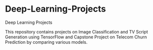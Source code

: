 # Deep-Learning-Projects
Deep Learning Projects

This repository contains projects on Image Classification and TV Script Generation using TensorFlow and Capstone Project on Telecom Churn Prediction by comparing various models.
